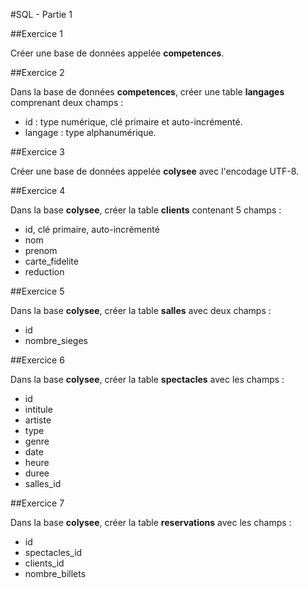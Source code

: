 #SQL - Partie 1

##Exercice 1

Créer une base de données appelée **competences**.

##Exercice 2

Dans la base de données **competences**, créer une table **langages** comprenant deux champs :
- id : type numérique, clé primaire et auto-incrémenté.
- langage : type alphanumérique.

##Exercice 3

Créer une base de données appelée **colysee** avec l'encodage UTF-8.

##Exercice 4

Dans la base **colysee**, créer la table **clients** contenant 5 champs :
- id, clé primaire, auto-incrémenté
- nom
- prenom
- carte_fidelite
- reduction

##Exercice 5

Dans la base **colysee**, créer la table **salles** avec deux champs :
- id
- nombre_sieges

##Exercice 6

Dans la base **colysee**, créer la table **spectacles** avec les champs :
- id
- intitule
- artiste
- type
- genre
- date
- heure
- duree
- salles_id

##Exercice 7

Dans la base **colysee**, créer la table **reservations** avec les champs :
- id
- spectacles_id
- clients_id
- nombre_billets
